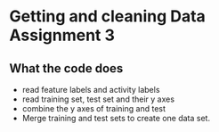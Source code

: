 # Getting and cleaning Data Assignment 3

## What the code does

* read feature labels and activity labels
* read training set, test set and their y axes
* combine the y axes of training and test
* Merge training and test sets to create one data set.
